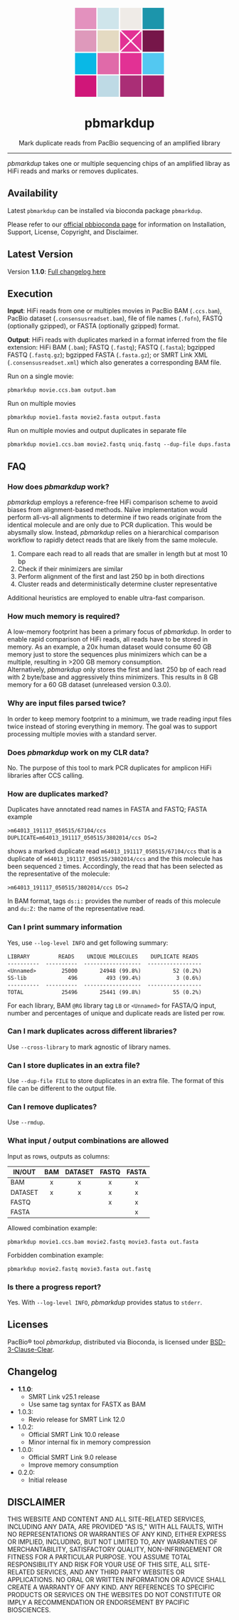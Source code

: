 <p align="center">
  <img src="img/pbmarkdup-logo.png" alt="pbmarkdup logo" width="200px"/>
</p>
<h1 align="center">pbmarkdup</h1>
<p align="center">Mark duplicate reads from PacBio sequencing of an amplified library</p>

***

_pbmarkdup_ takes one or multiple sequencing chips of an amplified libray as
HiFi reads and marks or removes duplicates.

## Availability
Latest `pbmarkdup` can be installed via bioconda package `pbmarkdup`.

Please refer to our [official pbbioconda page](https://github.com/PacificBiosciences/pbbioconda)
for information on Installation, Support, License, Copyright, and Disclaimer.

## Latest Version
Version **1.1.0**: [Full changelog here](#changelog)

## Execution
**Input**: HiFi reads from one or multiples movies in PacBio BAM (`.ccs.bam`),
PacBio dataset (`.consensusreadset.bam`), file of file names (`.fofn`),
FASTQ (optionally gzipped), or FASTA (optionally gzipped) format.

**Output**: HiFi reads with duplicates marked in a format inferred from the
file extension: HiFi BAM (`.bam`); FASTQ (`.fastq`); FASTQ (`.fasta`);
bgzipped FASTQ (`.fastq.gz`); bgzipped FASTA (`.fasta.gz`); or SMRT Link XML
(`.consensusreadset.xml`) which also generates a corresponding BAM file.

Run on a single movie:

    pbmarkdup movie.ccs.bam output.bam

Run on multiple movies

    pbmarkdup movie1.fasta movie2.fasta output.fasta

Run on multiple movies and output duplicates in separate file

    pbmarkdup movie1.ccs.bam movie2.fastq uniq.fastq --dup-file dups.fasta

## FAQ

### How does _pbmarkdup_ work?
_pbmarkdup_ employs a reference-free HiFi comparison scheme to avoid biases
from alignment-based methods.
Naïve implementation would perform all-vs-all alignments to determine if two
reads originate from the identical molecule and are only due to PCR duplication.
This would be abysmally slow.
Instead, _pbmarkdup_ relies on a hierarchical comparison workflow to rapidly
detect reads that are likely from the same molecule.

1) Compare each read to all reads that are smaller in length but at most 10 bp
2) Check if their minimizers are similar
3) Perform alignment of the first and last 250 bp in both directions
4) Cluster reads and deterministically determine cluster representative

Additional heuristics are employed to enable ultra-fast comparison.

### How much memory is required?
A low-memory footprint has been a primary focus of _pbmarkdup_. In order to
enable rapid comparison of HiFi reads, all reads have to be stored in memory.
As an example, a 20x human dataset would consume 60 GB memory just to store the
sequences plus minimizers which can be a multiple, resulting in >200 GB memory
consumption.\
Alternatively, _pbmarkdup_ only stores the first and last 250 bp of each read
with 2 byte/base and aggressively thins minimizers. This results in 8 GB memory
for a 60 GB dataset (unreleased version 0.3.0).

### Why are input files parsed twice?
In order to keep memory footprint to a minimum, we trade reading input files
twice instead of storing everything in memory. The goal was to support
processing multiple movies with a standard server.

### Does _pbmarkdup_ work on my CLR data?
No. The purpose of this tool to mark PCR duplicates for amplicon HiFi libraries
after CCS calling.

### How are duplicates marked?
Duplicates have annotated read names in FASTA and FASTQ; FASTA example

    >m64013_191117_050515/67104/ccs DUPLICATE=m64013_191117_050515/3802014/ccs DS=2

shows a marked duplicate read `m64013_191117_050515/67104/ccs` that is a duplicate
of `m64013_191117_050515/3802014/ccs` and the this molecule has been sequenced
`2` times. Accordingly, the read that has been selected as the representative
of the molecule:

    >m64013_191117_050515/3802014/ccs DS=2

In BAM format, tags `ds:i:` provides the number of reads of this molecule and
`du:Z:` the name of the representative read.

### Can I print summary information
Yes, use `--log-level INFO` and get following summary:

```
LIBRARY         READS    UNIQUE MOLECULES    DUPLICATE READS
----------  ----------  ------------------  -----------------
<Unnamed>        25000       24948 (99.8%)          52 (0.2%)
SS-lib             496         493 (99.4%)           3 (0.6%)
----------  ----------  ------------------  -----------------
TOTAL            25496       25441 (99.8%)          55 (0.2%)
```

For each library, BAM `@RG` library tag `LB` or `<Unnamed>` for FASTA/Q input,
number and percentages of unique and duplicate reads are listed per row.

### Can I mark duplicates across different libraries?
Use `--cross-library` to mark agnostic of library names.

### Can I store duplicates in an extra file?
Use `--dup-file FILE` to store duplicates in an extra file. The format of this
file can be different to the output file.

### Can I remove duplicates?
Use `--rmdup`.

### What input / output combinations are allowed

Input as rows, outputs as columns:

| IN/OUT  | BAM | DATASET | FASTQ | FASTA |
| ------- | :-: | :-----: | :---: | :---: |
| BAM     | x   | x       | x     | x     |
| DATASET | x   | x       | x     | x     |
| FASTQ   |     |         | x     | x     |
| FASTA   |     |         |       | x     |

Allowed combination example:

    pbmarkdup movie1.ccs.bam movie2.fastq movie3.fasta out.fasta

Forbidden combination example:

    pbmarkdup movie2.fastq movie3.fasta out.fastq

### Is there a progress report?
Yes. With `--log-level INFO`, _pbmarkdup_ provides status to `stderr`.

## Licenses
PacBio® tool _pbmarkdup_, distributed via Bioconda, is licensed under
[BSD-3-Clause-Clear](https://spdx.org/licenses/BSD-3-Clause-Clear.html).

## Changelog

 * **1.1.0**:
   * SMRT Link v25.1 release
   * Use same tag syntax for FASTX as BAM
 * 1.0.3:
   * Revio release for SMRT Link 12.0
 * 1.0.2:
   * Official SMRT Link 10.0 release
   * Minor internal fix in memory compression
 * 1.0.0:
   * Official SMRT Link 9.0 release
   * Improve memory consumption
 * 0.2.0:
   * Initial release

## DISCLAIMER
THIS WEBSITE AND CONTENT AND ALL SITE-RELATED SERVICES, INCLUDING ANY DATA, ARE PROVIDED "AS IS," WITH ALL FAULTS, WITH NO REPRESENTATIONS OR WARRANTIES OF ANY KIND, EITHER EXPRESS OR IMPLIED, INCLUDING, BUT NOT LIMITED TO, ANY WARRANTIES OF MERCHANTABILITY, SATISFACTORY QUALITY, NON-INFRINGEMENT OR FITNESS FOR A PARTICULAR PURPOSE. YOU ASSUME TOTAL RESPONSIBILITY AND RISK FOR YOUR USE OF THIS SITE, ALL SITE-RELATED SERVICES, AND ANY THIRD PARTY WEBSITES OR APPLICATIONS. NO ORAL OR WRITTEN INFORMATION OR ADVICE SHALL CREATE A WARRANTY OF ANY KIND. ANY REFERENCES TO SPECIFIC PRODUCTS OR SERVICES ON THE WEBSITES DO NOT CONSTITUTE OR IMPLY A RECOMMENDATION OR ENDORSEMENT BY PACIFIC BIOSCIENCES.
